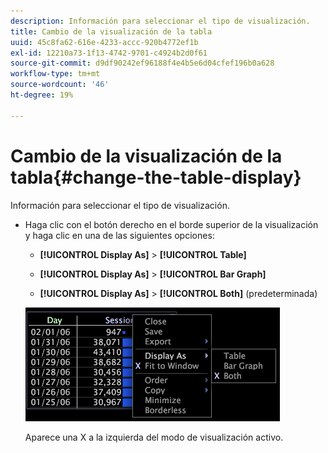 ```yaml
---
description: Información para seleccionar el tipo de visualización.
title: Cambio de la visualización de la tabla
uuid: 45c8fa62-616e-4233-accc-920b4772ef1b
exl-id: 12210a73-1f13-4742-9701-c4924b2d0f61
source-git-commit: d9df90242ef96188f4e4b5e6d04cfef196b0a628
workflow-type: tm+mt
source-wordcount: '46'
ht-degree: 19%

---
```


# Cambio de la visualización de la tabla{#change-the-table-display}

Información para seleccionar el tipo de visualización.

* Haga clic con el botón derecho en el borde superior de la visualización y haga clic en una de las siguientes opciones:

   * **[!UICONTROL Display As]** > **[!UICONTROL Table]**

   * **[!UICONTROL Display As]** >  **[!UICONTROL Bar Graph]**

   * **[!UICONTROL Display As]** > **[!UICONTROL Both]** (predeterminada)

   ![](assets/mnu_Table_Bar_Display.png)

   Aparece una X a la izquierda del modo de visualización activo.

